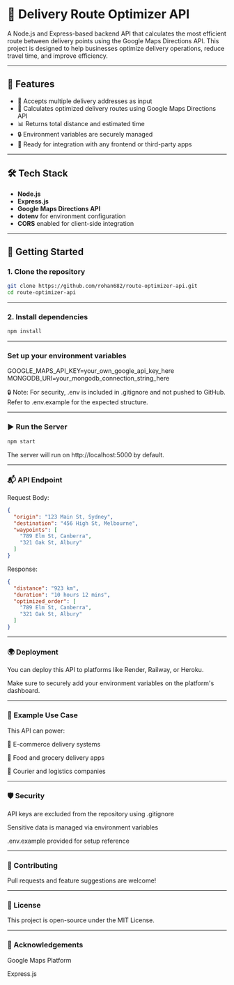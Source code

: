# 🚚 Delivery Route Optimizer API

A Node.js and Express-based backend API that calculates the most efficient route between delivery points using the Google Maps Directions API. This project is designed to help businesses optimize delivery operations, reduce travel time, and improve efficiency.

---

## 🔧 Features

- 📍 Accepts multiple delivery addresses as input
- 🧠 Calculates optimized delivery routes using Google Maps Directions API
- 📊 Returns total distance and estimated time
- 🔒 Environment variables are securely managed
- 🧪 Ready for integration with any frontend or third-party apps

---

## 🛠 Tech Stack

- **Node.js**
- **Express.js**
- **Google Maps Directions API**
- **dotenv** for environment configuration
- **CORS** enabled for client-side integration

---

## 🚀 Getting Started

### 1. Clone the repository

```bash
git clone https://github.com/rohan682/route-optimizer-api.git
cd route-optimizer-api 
```

---

### 2. Install dependencies

```bash
npm install
```

---

### Set up your environment variables

GOOGLE_MAPS_API_KEY=your_own_google_api_key_here
MONGODB_URI=your_mongodb_connection_string_here

🔒 Note: For security, .env is included in .gitignore and not pushed to GitHub. Refer to .env.example for the expected structure.

---

### ▶️ Run the Server

```bash
npm start
```

The server will run on http://localhost:5000 by default.

---

### 📬 API Endpoint

Request Body:

```json
{
  "origin": "123 Main St, Sydney",
  "destination": "456 High St, Melbourne",
  "waypoints": [
    "789 Elm St, Canberra",
    "321 Oak St, Albury"
  ]
}
```

Response:

```json
{
  "distance": "923 km",
  "duration": "10 hours 12 mins",
  "optimized_order": [
    "789 Elm St, Canberra",
    "321 Oak St, Albury"
  ]
}
```

---

### 🌍 Deployment
You can deploy this API to platforms like Render, Railway, or Heroku.

Make sure to securely add your environment variables on the platform's dashboard.

---

### 🧪 Example Use Case
This API can power:

🛒 E-commerce delivery systems

🧃 Food and grocery delivery apps

🧾 Courier and logistics companies

---

### 🛡 Security
API keys are excluded from the repository using .gitignore

Sensitive data is managed via environment variables

.env.example provided for setup reference

---

### 🤝 Contributing
Pull requests and feature suggestions are welcome!

---

### 📄 License
This project is open-source under the MIT License.

---

### 🙌 Acknowledgements
Google Maps Platform

Express.js